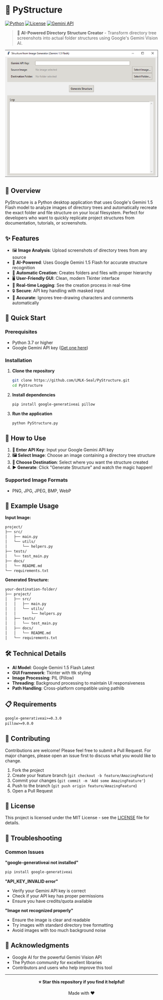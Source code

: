 # 📁 PyStructure

[![Python](https://img.shields.io/badge/Python-3.7+-blue.svg)](https://www.python.org/downloads/)
[![License](https://img.shields.io/badge/License-MIT-green.svg)](LICENSE)
[![Gemini API](https://img.shields.io/badge/Powered%20by-Google%20Gemini-orange.svg)](https://ai.google.dev/)

> 🤖 **AI-Powered Directory Structure Creator** - Transform directory tree screenshots into actual folder structures using Google's Gemini Vision AI.

![dev-starter Chat Demo](https://raw.githubusercontent.com/LMLK-seal/PyStructure/refs/heads/main/PyStructure.png)

## 🌟 Overview

PyStructure is a Python desktop application that uses Google's Gemini 1.5 Flash model to analyze images of directory trees and automatically recreate the exact folder and file structure on your local filesystem. Perfect for developers who want to quickly replicate project structures from documentation, tutorials, or screenshots.

## ✨ Features

- 🖼️ **Image Analysis**: Upload screenshots of directory trees from any source
- 🧠 **AI-Powered**: Uses Google Gemini 1.5 Flash for accurate structure recognition
- 📂 **Automatic Creation**: Creates folders and files with proper hierarchy
- 🖥️ **User-Friendly GUI**: Clean, modern Tkinter interface
- 📝 **Real-time Logging**: See the creation process in real-time
- 🔒 **Secure**: API key handling with masked input
- 🎯 **Accurate**: Ignores tree-drawing characters and comments automatically

## 🚀 Quick Start

### Prerequisites

- Python 3.7 or higher
- Google Gemini API key ([Get one here](https://ai.google.dev/))

### Installation

1. **Clone the repository**
   ```bash
   git clone https://github.com/LMLK-Seal/PyStructure.git
   cd PyStructure
   ```

2. **Install dependencies**
   ```bash
   pip install google-generativeai pillow
   ```

3. **Run the application**
   ```bash
   python PyStructure.py
   ```

## 📖 How to Use

1. **🔑 Enter API Key**: Input your Google Gemini API key
2. **🖼️ Select Image**: Choose an image containing a directory tree structure
3. **📁 Choose Destination**: Select where you want the structure created
4. **▶️ Generate**: Click "Generate Structure" and watch the magic happen!

### Supported Image Formats
- PNG, JPG, JPEG, BMP, WebP

## 🎯 Example Usage

**Input Image:**
```
project/
├── src/
│   ├── main.py
│   └── utils/
│       └── helpers.py
├── tests/
│   └── test_main.py
├── docs/
│   └── README.md
└── requirements.txt
```

**Generated Structure:**
```
your-destination-folder/
├── project/
│   ├── src/
│   │   ├── main.py
│   │   └── utils/
│   │       └── helpers.py
│   ├── tests/
│   │   └── test_main.py
│   ├── docs/
│   │   └── README.md
│   └── requirements.txt
```

## 🛠️ Technical Details

- **AI Model**: Google Gemini 1.5 Flash Latest
- **GUI Framework**: Tkinter with ttk styling
- **Image Processing**: PIL (Pillow)
- **Threading**: Background processing to maintain UI responsiveness
- **Path Handling**: Cross-platform compatible using pathlib

## 📋 Requirements

```txt
google-generativeai>=0.3.0
pillow>=9.0.0
```

## 🤝 Contributing

Contributions are welcome! Please feel free to submit a Pull Request. For major changes, please open an issue first to discuss what you would like to change.

1. Fork the project
2. Create your feature branch (`git checkout -b feature/AmazingFeature`)
3. Commit your changes (`git commit -m 'Add some AmazingFeature'`)
4. Push to the branch (`git push origin feature/AmazingFeature`)
5. Open a Pull Request

## 📝 License

This project is licensed under the MIT License - see the [LICENSE](LICENSE) file for details.

## 🔧 Troubleshooting

### Common Issues

**"google-generativeai not installed"**
```bash
pip install google-generativeai
```

**"API_KEY_INVALID error"**
- Verify your Gemini API key is correct
- Check if your API key has proper permissions
- Ensure you have credits/quota available

**"Image not recognized properly"**
- Ensure the image is clear and readable
- Try images with standard directory tree formatting
- Avoid images with too much background noise

## 🙏 Acknowledgments

- Google AI for the powerful Gemini Vision API
- The Python community for excellent libraries
- Contributors and users who help improve this tool

---

<div align="center">

**⭐ Star this repository if you find it helpful!**

Made with ❤️ 

</div>
